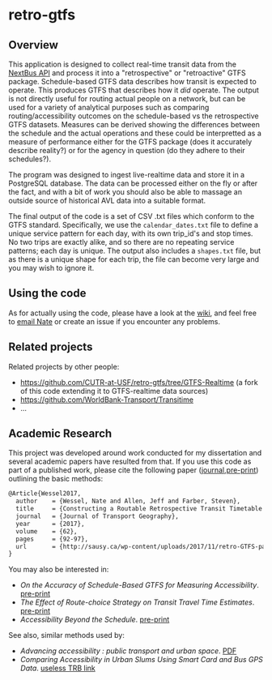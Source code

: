 # retro-gtfs

## Overview
This application is designed to collect real-time transit data from the [NextBus API](https://www.nextbus.com/xmlFeedDocs/NextBusXMLFeed.pdf) and process it into a "retrospective" or "retroactive" GTFS package. Schedule-based GTFS data describes how transit is expected to operate. This produces GTFS that describes how it *did* operate. The output is not directly useful for routing actual people on a network, but can be used for a variety of analytical purposes such as comparing routing/accessibility outcomes on the schedule-based vs the retrospective GTFS datasets. Measures can be derived showing the differences between the schedule and the actual operations and these could be interpretted as a measure of performance either for the GTFS package (does it accurately describe reality?) or for the agency in question (do they adhere to their schedules?). 

The program was designed to ingest live-realtime data and store it in a PostgreSQL database. The data can be processed either on the fly or after the fact, and with a bit of work you should also be able to massage an outside source of historical AVL data into a suitable format.

The final output of the code is a set of CSV .txt files which conform to the GTFS standard. Specifically, we use the `calendar_dates.txt` file to define a unique service pattern for each day, with its own trip_id's and stop times. No two trips are exactly alike, and so there are no repeating service patterns; each day is unique. The output also includes a `shapes.txt` file, but as there is a unique shape for each trip, the file can become very large and you may wish to ignore it. 


## Using the code
As for actually using the code, please have a look at the [wiki](https://github.com/SAUSy-Lab/retro-gtfs/wiki), and feel free to [email Nate](mailto:nate.wessel@mail.utoronto.ca) or create an issue if you encounter any problems. 


## Related projects

Related projects by other people:
* https://github.com/CUTR-at-USF/retro-gtfs/tree/GTFS-Realtime (a fork of this code extending it to GTFS-realtime data sources)
* https://github.com/WorldBank-Transport/Transitime
* ...


## Academic Research
This project was developed around work conducted for my dissertation and several academic papers have resulted from that. If you use this code as part of a published work, please cite the following paper ([journal](https://www.sciencedirect.com/science/article/abs/pii/S0966692317300388),[pre-print](http://sausy.ca/wp-content/uploads/2017/11/retro-GTFS-paper.pdf)) outlining the basic methods:

```latex
@Article{Wessel2017,
  author    = {Wessel, Nate and Allen, Jeff and Farber, Steven},
  title     = {Constructing a Routable Retrospective Transit Timetable from a Real-time Vehicle Location Feed and GTFS},
  journal   = {Journal of Transport Geography},
  year      = {2017},
  volume    = {62},
  pages     = {92-97},
  url       = {http://sausy.ca/wp-content/uploads/2017/11/retro-GTFS-paper.pdf}
}
```

You may also be interested in:
* _On the Accuracy of Schedule-Based GTFS for Measuring Accessibility_. [pre-print](https://osf.io/preprints/socarxiv/hzgpd/)
* _The Effect of Route-choice Strategy on Transit Travel Time Estimates_. [pre-print](https://osf.io/preprints/socarxiv/3r4p6/)
* _Accessibility Beyond the Schedule_. [pre-print](https://osf.io/preprints/socarxiv/c4yvx/)

See also, similar methods used by:
* _Advancing accessibility : public transport and urban space_. [PDF](https://dspace.mit.edu/handle/1721.1/111444)
* _Comparing Accessibility in Urban Slums Using Smart Card and Bus GPS Data_. [useless TRB link](https://trid.trb.org/view.aspx?id=1394074)


